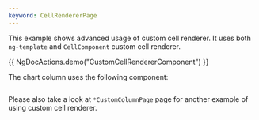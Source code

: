 ```yaml
---
keyword: CellRendererPage
---
```


This example shows advanced usage of custom cell renderer. It uses both `ng-template` and `CellComponent`
custom cell renderer.

{{ NgDocActions.demo("CustomCellRendererComponent") }}

The chart column uses the following component:


```typescript file="../../example/custom-cell/chart-cell.component.ts" 
```

Please also take a look at `*CustomColumnPage` page for another example of using custom cell renderer.